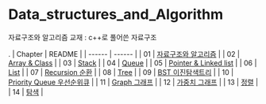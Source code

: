 # Data_structures_and_Algorithm

자료구조와 알고리즘
교재 : c++로 풀어쓴 자료구조


.
| Chapter | README |
| ------ | ------ |
| 01 | [자료구조와 알고리즘](https://github.com/wolinam/Data_structures_and_Algorithm/tree/master/CH01.%20%EC%9E%90%EB%A3%8C%EA%B5%AC%EC%A1%B0%EC%99%80%20%EC%95%8C%EA%B3%A0%EB%A6%AC%EC%A6%98) |
| 02 | [Array & Class](https://github.com/wolinam/Data_structures_and_Algorithm/blob/master/CH02.%20%EB%B0%B0%EC%97%B4%EA%B3%BC%20%ED%81%B4%EB%9E%98%EC%8A%A4/README.md) |
| 03 | [Stack](https://github.com/wolinam/Data_structures_and_Algorithm/blob/master/CH03.%20Stack/README.md) |
| 04 | [Queue](https://github.com/wolinam/Data_structures_and_Algorithm/blob/master/CH04.%20Queue/README.md) |
| 05 | [Pointer & Linked list](https://github.com/wolinam/Data_structures_and_Algorithm/blob/master/CH05.%20Pointer%20and%20Linked%20List/README.md) |
| 06 | [List](https://github.com/wolinam/Data_structures_and_Algorithm/blob/master/CH06.%20List/README.md) |
| 07 | [Recursion 순환](https://github.com/wolinam/Data_structures_and_Algorithm/blob/master/CH07.%20Recursion/README.md) |
| 08 | [Tree](https://github.com/wolinam/Data_structures_and_Algorithm/blob/master/CH08.%20Tree/README.md) |
| 09 | [BST 이진탐색트리](https://github.com/wolinam/Data_structures_and_Algorithm/blob/master/CH09.%20BST%20%EC%9D%B4%EC%A7%84%ED%83%90%EC%83%89%ED%8A%B8%EB%A6%AC/README.md) |
| 10 | [Priority Queue 우선순위큐]() |
| 11 | [Graph 그래프]() |
| 12 | [가중치 그래프]() |
| 13 | [정렬]() |
| 14 | [탐색]() |

